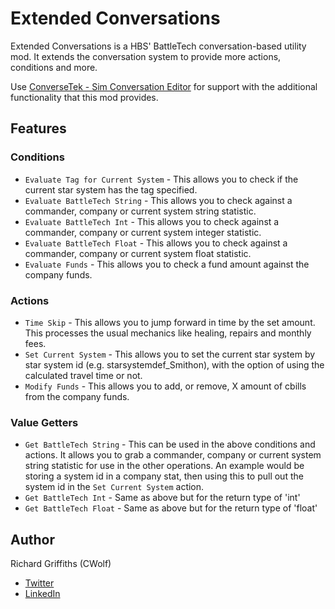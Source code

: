 # Extended Conversations

Extended Conversations is a HBS' BattleTech conversation-based utility mod. It extends the conversation system to provide more actions, conditions and more.

Use [ConverseTek - Sim Conversation Editor](https://github.com/CWolfs/ConverseTek) for support with the additional functionality that this mod provides.

## Features

### Conditions

* `Evaluate Tag for Current System` - This allows you to check if the current star system has the tag specified.
* `Evaluate BattleTech String` - This allows you to check against a commander, company or current system string statistic.
* `Evaluate BattleTech Int` - This allows you to check against a commander, company or current system integer statistic.
* `Evaluate BattleTech Float` - This allows you to check against a commander, company or current system float statistic.
* `Evaluate Funds` - This allows you to check a fund amount against the company funds.

### Actions

* `Time Skip` - This allows you to jump forward in time by the set amount. This processes the usual mechanics like healing, repairs and monthly fees.
* `Set Current System` - This allows you to set the current star system by star system id (e.g. starsystemdef_Smithon), with the option of using the calculated travel time or not.
* `Modify Funds` - This allows you to add, or remove, X amount of cbills from the company funds.

### Value Getters

* `Get BattleTech String` - This can be used in the above conditions and actions. It allows you to grab a commander, company or current system string statistic for use in the other operations. An example would be storing a system id in a company stat, then using this to pull out the system id in the `Set Current System` action.
* `Get BattleTech Int` - Same as above but for the return type of 'int'
* `Get BattleTech Float` - Same as above but for the return type of 'float'

## Author

Richard Griffiths (CWolf)
  * [Twitter](https://twitter.com/CWolf)
  * [LinkedIn](https://www.linkedin.com/in/richard-griffiths-436b7a19/)